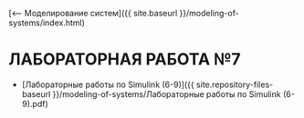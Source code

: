 [⟵ Моделирование систем]({{ site.baseurl }}/modeling-of-systems/index.html)

# **ЛАБОРАТОРНАЯ РАБОТА №7**

* [Лабораторные работы по Simulink (6-9)]({{ site.repository-files-baseurl }}/modeling-of-systems/Лабораторные работы по Simulink (6-9).pdf)
